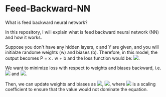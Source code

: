 # Feed-Backward-NN
What is feed backward neural network?

In this repository, I will explain what is feed backward neural network (NN) and how it works.


Suppose you don't have any hidden layers, x and Y are given, and you will initialze randome weights (w) and biases (b).
Therefore, in this model, the output becomes P = x . w + b and the loss function would be:
<img src="https://render.githubusercontent.com/render/math?math=\textit{LOSS}= \frac{1}{2} [P - Y]^{2} = \frac{1}{2} [x . w %2B b - Y]^{2}">.

We want to minimize loss with respect to weights and biases backward, i.e. <img src="https://render.githubusercontent.com/render/math?math=\frac{\partial \textit{LOSS}}{\partial w} = x ^{t} . (P - Y)"> and <img src="https://render.githubusercontent.com/render/math?math=\frac{\partial \textit{LOSS}}{\partial b} = P - Y">.

Then, we can update weights and biases as <img src="https://render.githubusercontent.com/render/math?math=w = w - \lambda w ^{t} . (P - Y)">, <img src="https://render.githubusercontent.com/render/math?math=b = b - \lambda (P-Y)">, where <img src="https://render.githubusercontent.com/render/math?math=\lambda"> is a scaling coefficient to ensure that the value would not dominate the equation.
